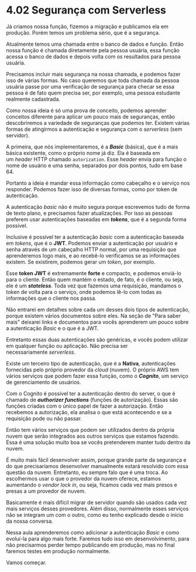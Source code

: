# 4.02 Segurança com Serverless

Já criamos nossa função, fizemos a migração e publicamos ela em produção. Porém temos um problema sério, que é a segurança.

Atualmente temos uma chamada entre o banco de dados e função. Então nossa função é chamada diretamente pela pessoa usuária, essa função acessa o banco de dados e depois volta com os resultados para pessoa usuária.

Precisamos incluir mais segurança na nossa chamada, e podemos fazer isso de várias formas. No caso queremos que toda chamada da pessoa usuária passe por uma verificação de segurança para checar se essa pessoa é de fato quem precisa ser, por exemplo, uma pessoa estudante realmente cadastrada.

Como nossa ideia é só uma prova de conceito, podemos aprender conceitos diferente para aplicar um pouco mais de seguranças, então descobriremos a variedade de seguranças que podemos ter. Existem várias formas de atingirmos a autenticação e segurança com o _serverless_ (sem servidor).

A primeira, que nós implementaremos, é a **_Basic_** (básica), que é a mais básica existente, como o próprio nome já diz. Ela é baseada em um _header_ HTTP chamado `autorization`. Esse _header_ envia para função o nome de usuário e uma senha, separados por dois pontos, tudo em base 64.

Portanto a ideia é mandar essa informação como cabeçalho e o serviço nos responder. Podemos fazer isso de diversas formas, como por token de autenticação.

A autenticação _basic_ não é muito segura porque escrevemos tudo de forma de texto plano, e precisamos fazer atualizações. Por isso as pessoas preferem usar autenticações baseadas em **_tokens_**, que é a segunda forma possível.

Inclusive é possível ter a autenticação _basic_ com a autenticação baseada em _tokens_, que é o **JWT**. Podemos enviar a autenticação por usuário e senha através de um cabeçalho HTTP normal, por uma requisição que aprenderemos logo mais, e ao recebê-lo verificamos se as informações existem. Se existirem, podemos gerar um _token_, por exemplo.

Esse **token JWT** é extremamente **forte** e compacto, e podemos enviá-lo para o cliente. Então quem mantém o estado, de fato, é o cliente, ou seja, ele é um **_stateless_**. Toda vez que fazemos uma requisição, mandamos o token de volta para o serviço, onde podemos lê-lo com todas as informações que o cliente nos passa.

Não entrarei em detalhes sobre cada um desses dois tipos de autenticação, porque existem vários documentos sobre eles. Na seção de "Para saber mais" deixarei links e documentos para vocês aprenderem um pouco sobre a autenticação _Basic_ e o que é a JWT.

Entretanto essas duas autenticações são genéricas, e vocês podem utilizar em qualquer função ou aplicação. Não precisa ser necessariamente _serverless_.

Existe um terceiro tipo de autenticação, que é a **Nativa**, autenticações fornecidas pelo próprio provedor da _cloud_ (nuvem). O próprio AWS tem vários serviços que podem fazer essa função, como o **_Cognito_**, um serviço de gerenciamento de usuários.

Com o Cognito é possível ter a autenticação dentro do server, o que é chamado de **_authorizer functions_** (funções de autorização). Essas são funções criadas com o único papel de fazer a autorização. Então recebemos a autorização, ela analisa o que está acontecendo e se a requisição pode ou não passar.

Então tem vários serviços que podem ser utilizados dentro da própria nuvem que serão integrados aos outros serviços que estamos fazendo. Essa é uma solução muito boa se vocês pretenderem manter tudo dentro da nuvem.

É muito mais fácil desenvolver assim, porque grande parte da segurança e do que precisaríamos desenvolver manualmente estará resolvido com essa questão da nuvem. Entretanto, eu sempre falo que é uma troca. Ao escolhermos usar o que o provedor da nuvem oferece, estamos aumentando o _vendor lock in_, ou seja, ficamos cada vez mais presos e presas a um provedor de nuvem.

Basicamente é mais difícil migrar de servidor quando são usados cada vez mais serviços desses provedores. Além disso, normalmente esses serviços não se integram um com o outro, como eu tenho explicado desde o início da nossa conversa.

Nessa aula aprenderemos como adicionar a autenticação _Basic_ e como evoluí-la para algo mais forte. Faremos tudo isso em desenvolvimento, para não precisarmos perder tempo publicando em produção, mas no final faremos testes em produção normalmente.

Vamos começar.